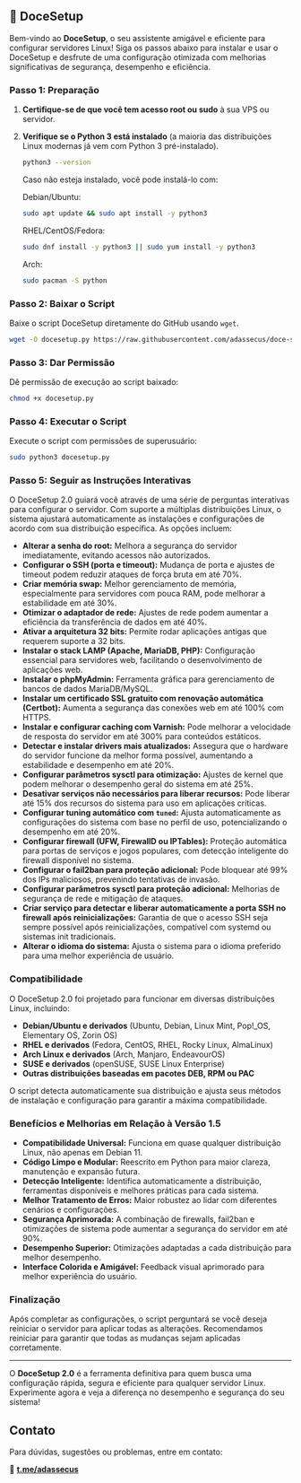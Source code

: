 ## 🍬 DoceSetup

Bem-vindo ao **DoceSetup**, o seu assistente amigável e eficiente para configurar servidores Linux! Siga os passos abaixo para instalar e usar o DoceSetup e desfrute de uma configuração otimizada com melhorias significativas de segurança, desempenho e eficiência.

### Passo 1: Preparação

1. **Certifique-se de que você tem acesso root ou sudo** à sua VPS ou servidor.
2. **Verifique se o Python 3 está instalado** (a maioria das distribuições Linux modernas já vem com Python 3 pré-instalado).
   ```bash
   python3 --version
   ```
   Caso não esteja instalado, você pode instalá-lo com:

   Debian/Ubuntu:
   ```bash
   sudo apt update && sudo apt install -y python3
   ```
   RHEL/CentOS/Fedora:
   ```bash
   sudo dnf install -y python3 || sudo yum install -y python3
   ```
   Arch:
   ```bash
   sudo pacman -S python
   ```

### Passo 2: Baixar o Script

Baixe o script DoceSetup diretamente do GitHub usando `wget`.

```bash
wget -O docesetup.py https://raw.githubusercontent.com/adassecus/doce-setup-linux/main/docesetup.py
```

### Passo 3: Dar Permissão

Dê permissão de execução ao script baixado:
```bash
chmod +x docesetup.py
```

### Passo 4: Executar o Script

Execute o script com permissões de superusuário:
```bash
sudo python3 docesetup.py
```

### Passo 5: Seguir as Instruções Interativas

O DoceSetup 2.0 guiará você através de uma série de perguntas interativas para configurar o servidor. Com suporte a múltiplas distribuições Linux, o sistema ajustará automaticamente as instalações e configurações de acordo com sua distribuição específica. As opções incluem:

- **Alterar a senha do root:** Melhora a segurança do servidor imediatamente, evitando acessos não autorizados.
- **Configurar o SSH (porta e timeout):** Mudança de porta e ajustes de timeout podem reduzir ataques de força bruta em até 70%.
- **Criar memória swap:** Melhor gerenciamento de memória, especialmente para servidores com pouca RAM, pode melhorar a estabilidade em até 30%.
- **Otimizar o adaptador de rede:** Ajustes de rede podem aumentar a eficiência da transferência de dados em até 40%.
- **Ativar a arquitetura 32 bits:** Permite rodar aplicações antigas que requerem suporte a 32 bits.
- **Instalar o stack LAMP (Apache, MariaDB, PHP):** Configuração essencial para servidores web, facilitando o desenvolvimento de aplicações web.
- **Instalar o phpMyAdmin:** Ferramenta gráfica para gerenciamento de bancos de dados MariaDB/MySQL.
- **Instalar um certificado SSL gratuito com renovação automática (Certbot):** Aumenta a segurança das conexões web em até 100% com HTTPS.
- **Instalar e configurar caching com Varnish:** Pode melhorar a velocidade de resposta do servidor em até 300% para conteúdos estáticos.
- **Detectar e instalar drivers mais atualizados:** Assegura que o hardware do servidor funcione da melhor forma possível, aumentando a estabilidade e desempenho em até 20%.
- **Configurar parâmetros sysctl para otimização:** Ajustes de kernel que podem melhorar o desempenho geral do sistema em até 25%.
- **Desativar serviços não necessários para liberar recursos:** Pode liberar até 15% dos recursos do sistema para uso em aplicações críticas.
- **Configurar tuning automático com `tuned`:** Ajusta automaticamente as configurações do sistema com base no perfil de uso, potencializando o desempenho em até 20%.
- **Configurar firewall (UFW, FirewallD ou IPTables):** Proteção automática para portas de serviços e jogos populares, com detecção inteligente do firewall disponível no sistema.
- **Configurar o fail2ban para proteção adicional:** Pode bloquear até 99% dos IPs maliciosos, prevenindo tentativas de invasão.
- **Configurar parâmetros sysctl para proteção adicional:** Melhorias de segurança de rede e mitigação de ataques.
- **Criar serviço para detectar e liberar automaticamente a porta SSH no firewall após reinicializações:** Garantia de que o acesso SSH seja sempre possível após reinicializações, compatível com systemd ou sistemas init tradicionais.
- **Alterar o idioma do sistema:** Ajusta o sistema para o idioma preferido para uma melhor experiência de usuário.

### Compatibilidade

O DoceSetup 2.0 foi projetado para funcionar em diversas distribuições Linux, incluindo:

- **Debian/Ubuntu e derivados** (Ubuntu, Debian, Linux Mint, Pop!_OS, Elementary OS, Zorin OS)
- **RHEL e derivados** (Fedora, CentOS, RHEL, Rocky Linux, AlmaLinux)
- **Arch Linux e derivados** (Arch, Manjaro, EndeavourOS)
- **SUSE e derivados** (openSUSE, SUSE Linux Enterprise)
- **Outras distribuições baseadas em pacotes DEB, RPM ou PAC**

O script detecta automaticamente sua distribuição e ajusta seus métodos de instalação e configuração para garantir a máxima compatibilidade.

### Benefícios e Melhorias em Relação à Versão 1.5

- **Compatibilidade Universal:** Funciona em quase qualquer distribuição Linux, não apenas em Debian 11.
- **Código Limpo e Modular:** Reescrito em Python para maior clareza, manutenção e expansão futura.
- **Detecção Inteligente:** Identifica automaticamente a distribuição, ferramentas disponíveis e melhores práticas para cada sistema.
- **Melhor Tratamento de Erros:** Maior robustez ao lidar com diferentes cenários e configurações.
- **Segurança Aprimorada:** A combinação de firewalls, fail2ban e otimizações de sistema pode aumentar a segurança do servidor em até 90%.
- **Desempenho Superior:** Otimizações adaptadas a cada distribuição para melhor desempenho.
- **Interface Colorida e Amigável:** Feedback visual aprimorado para melhor experiência do usuário.

### Finalização

Após completar as configurações, o script perguntará se você deseja reiniciar o servidor para aplicar todas as alterações. Recomendamos reiniciar para garantir que todas as mudanças sejam aplicadas corretamente.

---

O **DoceSetup 2.0** é a ferramenta definitiva para quem busca uma configuração rápida, segura e eficiente para qualquer servidor Linux. Experimente agora e veja a diferença no desempenho e segurança do seu sistema!

## Contato

Para dúvidas, sugestões ou problemas, entre em contato:

📩 **[t.me/adassecus](https://t.me/adassecus)**
